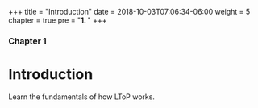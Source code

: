 +++
title = "Introduction"
date = 2018-10-03T07:06:34-06:00
weight = 5
chapter = true
pre = "<b>1. </b>"
+++

### Chapter 1

# Introduction

Learn the fundamentals of how LToP works.
